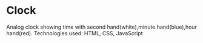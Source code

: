 # Clock
Analog clock showing time with second hand(white),minute hand(blue),hour hand(red).
Technologies used: HTML, CSS, JavaScript
